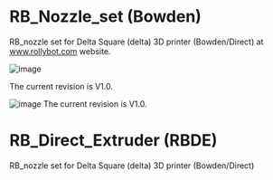 # RB_Nozzle_set (Bowden)
RB_nozzle set for Delta Square (delta) 3D printer (Bowden/Direct) at www.rollybot.com website.

![image](https://github.com/rollybot/RB_Nozzle_set/assets/5675424/b61c816c-c83a-4173-bd11-5f9a0570d448)

The current revision is V1.0.

![image](https://github.com/rollybot/RB_Nozzle_set/assets/5675424/5283f4e8-6b40-439f-ac8e-a04f12effc79)
The current revision is V1.0.

# RB_Direct_Extruder (RBDE)
RB_nozzle set for Delta Square (delta) 3D printer (Bowden/Direct)

